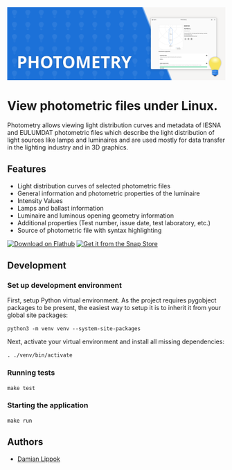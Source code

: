 <picture>
  <source srcset="docs/images/banner-dark.svg" media="(prefers-color-scheme: dark)">
  <img src="docs/images/banner.svg" alt="Photometry">
</picture>

# View photometric files under Linux.

Photometry allows viewing light distribution curves and metadata of IESNA and EULUMDAT photometric 
files which describe the light distribution of light sources like lamps and luminaires and
are used mostly for data transfer in the lighting industry and in 3D graphics.

## Features

- Light distribution curves of selected photometric files
- General information and photometric properties of the luminaire
- Intensity Values
- Lamps and ballast information
- Luminaire and luminous opening geometry information
- Additional properties (Test number, issue date, test laboratory, etc.)
- Source of photometric file with syntax highlighting

<a href='https://flathub.org/apps/io.github.dlippok.photometric-viewer'><img height='60' alt='Download on Flathub' src='https://dl.flathub.org/assets/badges/flathub-badge-en.png'/></a> 
<a href="https://snapcraft.io/photometric-viewer">
  <img height='60' alt="Get it from the Snap Store" src="https://snapcraft.io/static/images/badges/en/snap-store-black.svg" />
</a>




## Development

### Set up development environment

First, setup Python virtual environment. As the project requires pygobject packages to be present, the easiest way to setup it is to inherit it from your global site packages:

```shell
python3 -m venv venv --system-site-packages
```

Next, activate your virtual environment and install all missing dependencies:

```shell
. ./venv/bin/activate
```

### Running tests
```shell
make test
```

### Starting the application

```shell
make run
```

## Authors

- [Damian Lippok](https://github.com/dlippok)
